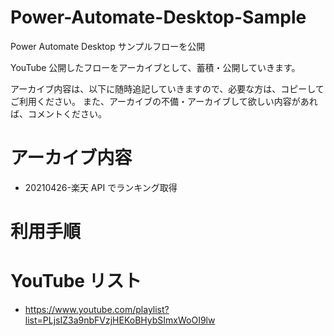 # Power-Automate-Desktop-Sample
Power Automate Desktop サンプルフローを公開

YouTube 公開したフローをアーカイブとして、蓄積・公開していきます。

アーカイブ内容は、以下に随時追記していきますので、必要な方は、コピーしてご利用ください。
また、アーカイブの不備・アーカイブして欲しい内容があれば、コメントください。

# アーカイブ内容
* 20210426-楽天 API でランキング取得


# 利用手順

# YouTube リスト
* https://www.youtube.com/playlist?list=PLjsIZ3a9nbFVzjHEKoBHybSImxWoOI9lw
